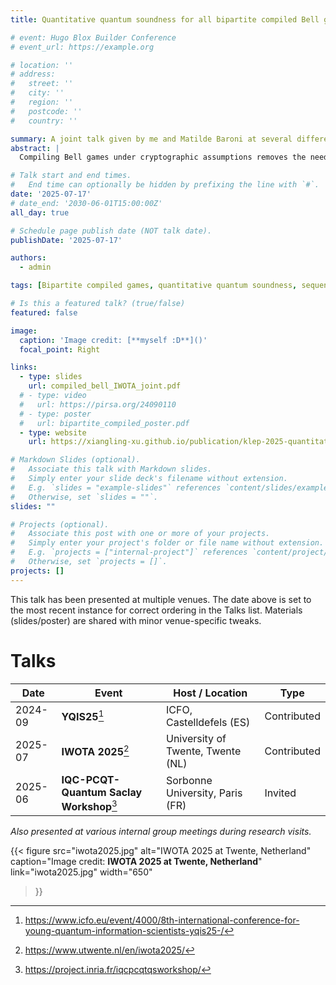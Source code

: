 ```yaml
---
title: Quantitative quantum soundness for all bipartite compiled Bell games via the sequential NPA hierarchy

# event: Hugo Blox Builder Conference
# event_url: https://example.org

# location: ''
# address:
#   street: ''
#   city: ''
#   region: ''
#   postcode: ''
#   country: ''

summary: A joint talk given by me and Matilde Baroni at several different venues. My part is on the quantitative quantum soundness for bipartite compiled Bell games, while she talks about asymptotic results for the multipartite cases.
abstract: |
  Compiling Bell games under cryptographic assumptions removes the need for physical separation, enabling tests of nonlocality with a single untrusted device. Beyond preserving quantum advantage, prior results established quantum soundness—no cheating quantum device can beat the original Bell score—quantitatively only for specific bipartite games; later work proved a general but qualitative version under infinitely secured compilation. However, the more practically relevant case of finitely secured compilation remained open. In this talk, we resolve this problem. Specifically, for every bipartite compiled Bell game with a finite-dimensional optimal strategy, we give the first quantitative soundness bounds: any polynomial-time prover’s score is negligibly close to the game’s ideal quantum value. More generally, for all bipartite games we upper-bound compiled scores via a newly formalized, convergent sequential Navascués–Pironio–Acín (NPA) hierarchy, which we fully characterize, including comparisons to the standard NPA and the flatness condition.

# Talk start and end times.
#   End time can optionally be hidden by prefixing the line with `#`.
date: '2025-07-17'
# date_end: '2030-06-01T15:00:00Z'
all_day: true

# Schedule page publish date (NOT talk date).
publishDate: '2025-07-17'

authors:
  - admin

tags: [Bipartite compiled games, quantitative quantum soundness, sequential NPA hierarchy]

# Is this a featured talk? (true/false)
featured: false

image:
  caption: 'Image credit: [**myself :D**]()'
  focal_point: Right

links:
  - type: slides
    url: compiled_bell_IWOTA_joint.pdf
  # - type: video
  #   url: https://pirsa.org/24090110
  # - type: poster
  #   url: bipartite_compiled_poster.pdf
  - type: website
    url: https://xiangling-xu.github.io/publication/klep-2025-quantitativequantumsoundnessbipartite/

# Markdown Slides (optional).
#   Associate this talk with Markdown slides.
#   Simply enter your slide deck's filename without extension.
#   E.g. `slides = "example-slides"` references `content/slides/example-slides.md`.
#   Otherwise, set `slides = ""`.
slides: ""

# Projects (optional).
#   Associate this post with one or more of your projects.
#   Simply enter your project's folder or file name without extension.
#   E.g. `projects = ["internal-project"]` references `content/project/deep-learning/index.md`.
#   Otherwise, set `projects = []`.
projects: []
---
```


<div class="talk-multi-venues">

<style>
/* Smaller inline footnote refs (beats .prose defaults) */
.prose .talk-multi-venues sup.footnote-ref,
.prose .talk-multi-venues sup > a[role="doc-noteref"],
.prose .talk-multi-venues a[role="doc-noteref"] {
  font-size: 0.70em !important;
  line-height: 1;
  text-decoration: none;
}

/* Footnotes list at bottom: smaller + muted */
.prose .talk-multi-venues section.footnotes,
.prose .talk-multi-venues .footnotes {
  font-size: 0.80rem !important;   /* adjust to taste */
  color: #6b7280;                   /* gray-500 */
}
.prose .talk-multi-venues section.footnotes hr,
.prose .talk-multi-venues .footnotes hr { display: none; }

</style>

<p class="text-sm text-gray-500 dark:text-gray-400">
This talk has been presented at multiple venues. The date above is set to the most recent instance for correct ordering in the Talks list. Materials (slides/poster) are shared with minor venue-specific tweaks.
</p>

# Talks
| Date | Event | Host / Location | Type |
|---|---|---|---|
| 2024-09 | **YQIS25**[^yqis] | ICFO, Castelldefels (ES) | Contributed |
| 2025-07 | **IWOTA 2025**[^iwota] | University of Twente, Twente (NL) | Contributed |
| 2025-06 | **IQC-PCQT-Quantum Saclay Workshop**[^saclay] | Sorbonne University, Paris (FR) | Invited |

<!-- # Poster sessions
| Date | Event | Host / Location |
|---|---|---|
| 2024-11 | **YQIS24**[^yqis] | Inria Paris, Paris (FR) |
| 2024-11 | **GDR TeQ 2024**[^gdr] | Sorbonne University, Paris (FR) | -->

*Also presented at various internal group meetings during research visits.*


{{< figure
    src="iwota2025.jpg"
    alt="IWOTA 2025 at Twente, Netherland"
    caption="Image credit: **IWOTA 2025 at Twente, Netherland**"
    link="iwota2025.jpg"
    width="650"
>}}


[^yqis]: <https://www.icfo.eu/event/4000/8th-international-conference-for-young-quantum-information-scientists-yqis25-/>
[^iwota]: <https://www.utwente.nl/en/iwota2025/>
[^saclay]: <https://project.inria.fr/iqcpcqtqsworkshop/>

</div>
